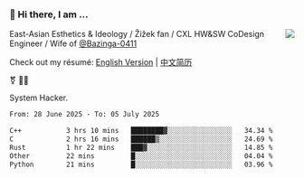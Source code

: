 ### 👋 Hi there, I am ...

<img align="right" src="https://github-readme-stats.vercel.app/api?username=vickiegpt&show_icons=true&icon_color=0366d6&bg_color=ffffff&hide_title=true" />

East-Asian Esthetics & Ideology / Žižek fan / CXL HW&SW CoDesign Engineer / Wife of [@Bazinga-0411](https://bazinga-0411.github.io/)

Check out my résumé: [English Version](http://asplos.dev/) | [中文简历](http://asplos.dev/CN.html)

⚧️ 
🏳️‍⚧️ 

System Hacker.


<!--START_SECTION:waka-->

```txt
From: 28 June 2025 - To: 05 July 2025

C++           3 hrs 10 mins   ████████▓░░░░░░░░░░░░░░░░   34.34 %
C             2 hrs 16 mins   ██████▒░░░░░░░░░░░░░░░░░░   24.69 %
Rust          1 hr 22 mins    ███▓░░░░░░░░░░░░░░░░░░░░░   14.85 %
Other         22 mins         █░░░░░░░░░░░░░░░░░░░░░░░░   04.04 %
Python        21 mins         █░░░░░░░░░░░░░░░░░░░░░░░░   03.96 %
```

<!--END_SECTION:waka-->
